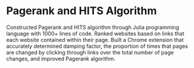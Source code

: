 # Pagerank and HITS Algorithm
Constructed Pagerank and HITS algorithm through Julia programming language with 1000+ lines of code. 
Ranked websites based on links that each website contained within their page.
Built a Chrome extension that accurately determined damping factor, the proportion of times that pages are changed by clicking through links over the total number of page changes, and improved Pagerank algorithm.
